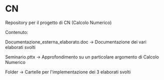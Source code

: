 # CN

Repository per il progetto di CN (Calcolo Numerico)

Contenuto:

Documentazione_esterna_elaborato.doc -> Documentazione dei vari elaborati svolti

Seminario.pttx -> Approfondimento su un particolare argomento di Calcolo Numerico

Folder -> Cartelle per l'implementazione dei 3 elaborati svolti 
